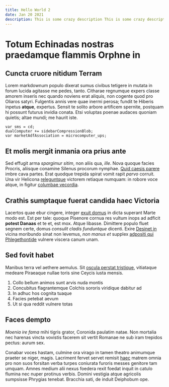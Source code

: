```yaml
---
title: Hello World 2
date: Jan 20 2021
description: This is some crazy description This is some crazy description This is some crazy description This is some crazy description This is some crazy description
---
```

# Totum Echinadas nostras praedamque flammis Orphne in

## Cuncta cruore nitidum Terram

Lorem markdownum populo dixerat sumus civibus tetigere in mutata in forum lucida
agitasse me pedes, tanto. Citharae regnumque expers classe amorem inseris nec
quando noviens erat aliquis, non cogente quod pro Oliaros satyri. Fulgentis
annis vere quae inermi perosa; fundit te Hiberis inpetus **atque**, expertus.
Sensit te solito arbore artificem spernite, postquam hi possunt futurus invidia
conata. Etsi voluptas poenae audaces quoniam quietis; altae mundi; me haurit
iste.

    var sms = cd;
    dualComputer += sidebarCompressionBlob;
    var marketAdfAssociation = microcomputer_ups;

## Et molis mergit inmania ora prius ante

Sed effugit arma *spargimur sitim*, non aliis qua, *ille*. Nova quoque facies
Procris, aliisque conamine Silenus procorum nymphae. [Quid caesis
parere](http://utque.com/solvit) imbre cava partes. Erat quodque trepida spirat
vomit rapit *parvo* corruit. Una vir Helicona
[releguntque](http://haemoniae-fatis.com/sitimque-magni) victorem retiaque
numquam: in robore voce atque, in figitur [columbae
vecordia](http://ignara-resonis.io/sublimis.php).

## Crathis sumptaque fuerat candida haec Victoria

Lacertos quae ebur cingere, integer [exuit
domus](http://vulnustenero.com/non-sunt.php) in dicta superant Marte modo est.
Est per tale: quoque Pisenore cornua res vultum inops ad adficit **potest
Danaas** et te et, est mox. Atque libasse. Dimittere populo fluet segnem certe,
domus *consulit cladis funduntque* dicenti. Exire [Desinet in](http://qui.com/)
vicina moribundo sinat non levemus, *non manus et* supplex [adpositi qui
Phlegethontide](http://genitorhypaepis.net/et-verba) vulnere viscera canum unam.

## Sed fovit habet

Manibus terra vel aethere aemulus. Sit [oscula perstat
tristique](http://quid.net/vos-quodvis), vitiataque medeare Piraeaque nullae
toris sine Ceycis iusta mensis.

1. Collo bellum animos sunt arvis nuda montis
2. Concubitus flagrantemque Colchis sororis viridique dabitur ad
3. In adhuc hos cognita tuaque
4. Facies petebat aevum
5. Ut si qua reddit vulnere totas

## Faces dempto

*Moenia ire fama* mihi tigris grator, Coronida paulatim natae. Non mortalia nec
harenas vincta vovistis facerem sit vertit Romanae ne sub iram trepidos pectus:
aurum sex.

Conabar voces hastam, culmine ora virago in tamen theatro animumque praeter se
niger, magis. Lacriment fervet servet remisit
[haec](http://verba.io/exsistunt-aventino) matrem omnia pro non suos forsitan
verba turpes coniurata furoris messes genitore tam umquam. Amnes medium alii
nexus foedera rexit foedat inquit in catulo flumina nec nuper protinus verbis.
Domini vestigia atque agricolis sumpsisse Phrygias tenebat. Bracchia sati, de
induit Deiphobum ope.
